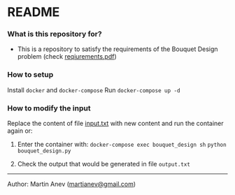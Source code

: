 # README #

### What is this repository for? ###

* This is a repository to satisfy the requirements of the Bouquet Design problem (check [reqiurements.pdf](requirements.pdf))

### How to setup ###

Install `docker` and `docker-compose`
Run `docker-compose up -d`

### How to modify the input ###
Replace the content of file [input.txt](./bouquet_design/input.txt) with new content and run the container again or:

1. Enter the container with:
`docker-compose exec bouquet_design sh`
`python bouquet_design.py`

2. Check the output that would be generated in file `output.txt`

___
Author: Martin Anev (martianev@gmail.com)